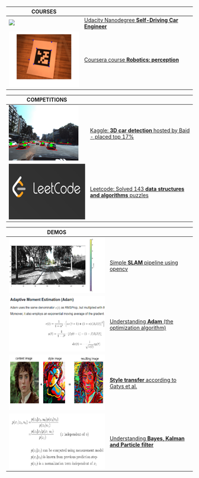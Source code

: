 
| COURSES                                                      |                                                              |
| ------------------------------------------------------------ | ------------------------------------------------------------ |
| <img src="imgs/courses/udacity_carnd.gif" height="150">      | [Udacity Nanodegree **Self-Driving Car Engineer**](https://cgebbe.github.io/udacity_nanodegree_selfdriving) |
| <img src="imgs/courses/coursera_perception.gif" height="150"> | [Coursera course **Robotics: perception**](https://github.com/cgebbe/coursera_robotics_perception) |



| COMPETITIONS                                                |                                                              |
| ----------------------------------------------------------- | ------------------------------------------------------------ |
| <img src="imgs/competitions/kaggle_3dcar.png" height="150"> | [Kaggle: **3D car detection** hosted by Baid - placed top 17%](https://github.com/cgebbe/kaggle_pku-autonomous-driving) |
| <img src="imgs/competitions/leetcode.png" height="150">     | [Leetcode: Solved 143 **data structures and algorithms** puzzles](https://leetcode.com/cgebbe/) |





| DEMOS                                                        |                                                              |
| ------------------------------------------------------------ | ------------------------------------------------------------ |
| <img src="imgs/demos/slam.gif" height="150">                 | [Simple **SLAM** pipeline using opencv](https://github.com/cgebbe/demo_slam) |
| <img src="imgs/demos/adam_optimizer.png" height="150">       | [Understanding **Adam** (the optimization algorithm)](https://github.com/cgebbe/demo_optimizer) |
| <img src="imgs/demos/style_transfer_gatys.png" height="150"> | [**Style transfer** according to Gatys et al.](https://github.com/cgebbe/demo_style_gatys) |
| <img src="imgs/demos/kalman.png" height="150">               | [Understanding **Bayes, Kalman and Particle filter**](https://github.com/cgebbe/demo_kalman) |



